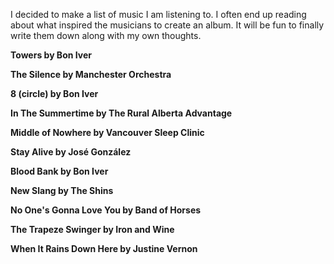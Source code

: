 I decided to make a list of music I am listening to. I often end up reading about what inspired the musicians to create an album. It will be fun to finally write them down along with my own thoughts.

**Towers by Bon Iver**


**The Silence by Manchester Orchestra**


**8 (circle) by Bon Iver**


**In The Summertime by The Rural Alberta Advantage**


**Middle of Nowhere by Vancouver Sleep Clinic**


**Stay Alive by José González**


**Blood Bank by Bon Iver**


**New Slang by The Shins**


**No One's Gonna Love You by Band of Horses**


**The Trapeze Swinger by Iron and Wine**


**When It Rains Down Here by Justine Vernon**   